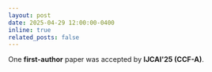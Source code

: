 ```yaml
---
layout: post
date: 2025-04-29 12:00:00-0400
inline: true
related_posts: false
---
```


One **first-author** paper was accepted by **IJCAI'25 (CCF-A)**.